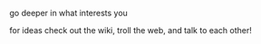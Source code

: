 go deeper in what interests you

for ideas check out the wiki, troll the web, and talk to each other!